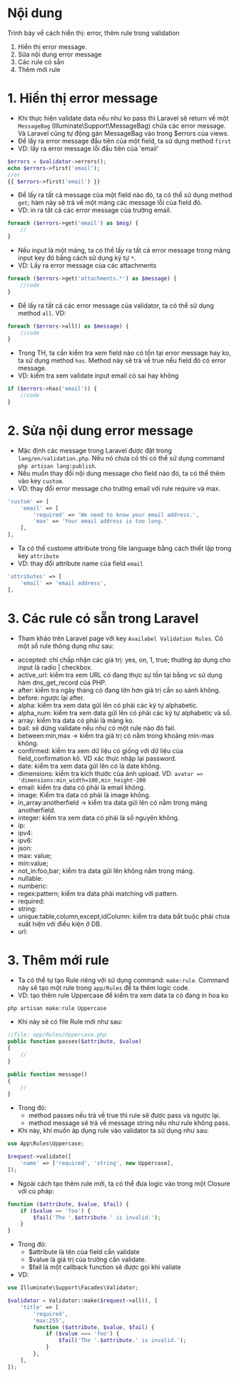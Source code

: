 # Nội dung

Trình bày về cách hiển thị: error, thêm rule trong validation

1. Hiển thị error message.
2. Sửa nội dung error message
3. Các rule có sẵn
4. Thêm mới rule

# 1. Hiển thị error message

- Khi thực hiện validate data nếu như ko pass thì Laravel sẽ return về một `MessageBag` (Illuminate\Support\MessageBag) chứa các error message. Và Laravel cũng tự động gán MessageBag vào trong $errors của views.
- Để lấy ra error message đầu tiên của một field, ta sử dụng method `first`
- VD: lấy ra error message lỗi đầu tiên của 'email'

```php
$errors = $validator->errors();
echo $errors->first('email');
//or
{{ $errors->first('email') }}
```

- Để lấy ra tất cả message của một field nào đó, ta có thể sử dụng method `get`; hàm này sẽ trả về một mảng các message lỗi của field đó.
- VD: in ra tất cả các error message của trường email.

```php
foreach ($errors->get('email') as $msg) {
    //
}
```

- Nếu input là một mảng, ta có thể lấy ra tất cả error message trong mảng input key đó bằng cách sử dụng ký tự `*`.
- VD: Lấy ra error message của các attachments

```php
foreach ($errors->get('attachments.*') as $message) {
    //code
}
```

- Để lấy ra tất cả các error message của validator, ta có thể sử dụng method `all`. VD:

```php
foreach ($errors->all() as $message) {
    //code
}
```

- Trong TH, ta cần kiểm tra xem field nào có tồn tại error message hay ko, ta sử dụng method `has`. Method này sẽ trả về true nếu field đó có error message.
- VD: kiểm tra xem validate input email có sai hay không

```php
if ($errors->has('email')) {
    //code
}
```

# 2. Sửa nội dung error message

- Mặc định các message trong Laravel được đặt trong `lang/en/validation.php`. Nếu nó chưa có thì có thể sử dụng command `php artisan lang:publish`.
- Nếu muốn thay đổi nội dung message cho field nào đó, ta có thể thêm vào key `custom`.
- VD: thay đổi error message cho trường email với rule require và max.

```php
'custom' => [
    'email' => [
        'required' => 'We need to know your email address.',
        'max' => 'Your email address is too long.'
    ],
],
```

- Ta có thể custome attribute trong file language bằng cách thiết lập trong key `attribute`
- VD: thay đổi attribute name của field `email`

```php
'attributes' => [
    'email' => 'email address',
],
```

# 3. Các rule có sẵn trong Laravel

- Tham khảo trên Laravel page với key `Availabel Validation Rules`. Có một số rule thông dụng như sau:

* accepted: chỉ chấp nhận các giá trị: yes, on, 1, true; thường áp dụng cho input là radio | checkbox.
* active_url: kiểm tra xem URL có đang thực sự tồn tại bằng vc sử dụng hàm dns_get_record của PHP.
* after: kiểm tra ngày tháng có đang lớn hơn giá trị cần so sánh không.
* before: ngược lại after.
* alpha: kiểm tra xem data gửi lên có phải các ký tự alphabetic.
* alpha_num: kiểm tra xem data gửi lên có phải các ký tự alphabetic và số.
* array: kiểm tra data có phải là mảng ko.
* bail: sẽ dừng validate nếu như có một rule nào đó fail.
* between:min,max -> kiểm tra giá trị có nằm trong khoảng min-max không.
* confirmed: kiểm tra xem dữ liệu có giống với dữ liệu của field_confirmation kô. VD xác thực nhập lại password.
* date: kiểm tra xem data gửi lên có là date không.
* dimensions: kiểm tra kích thước của ảnh upload. VD: `avatar => 'dimensions:min_width=100,min_height-200`
* email: kiểm tra data có phải là email không.
* image: Kiểm tra data có phải là image không.
* in_array:anotherfield -> kiểm tra data gửi lên có nằm trong mảng anotherfield.
* integer: kiểm tra xem data có phải là số nguyên không.
* ip:
* ipv4:
* ipv6:
* json:
* max: value;
* min:value;
* not_in:foo,bar; kiểm tra data gửi lên không nằm trong mảng.
* nullable:
* numberic:
* regex:pattern; kiểm tra data phải matching với pattern.
* required:
* string:
* unique:table,column,except,idColumn: kiểm tra data bắt buộc phải chưa xuất hiện với điều kiện ở DB.
* url:

# 3. Thêm mới rule

- Ta có thể tự tạo Rule riêng với sử dụng command: `make:rule`. Command này sẽ tạo một rule trong `app/Rules` để ta thêm logic code.
- VD: tạo thêm rule Uppercase để kiểm tra xem data ta có đang in hoa ko

```php
php artisan make:rule Uppercase
```

- Khi này sẽ có file Rule mới như sau:

```php
//file: app/Rules/Uppercase.php
public function passes($attribute, $value)
{
    //
}

public function message()
{
    //
}
```

- Trong đó:
  - method passes nếu trả về true thì rule sẽ được pass và ngược lại.
  - method message sẽ trả về message string nếu như rule không pass.
- Khi này, khi muốn áp dụng rule vào validator ta sử dụng như sau:

```php
use App\Rules\Uppercase;

$request->validate([
    'name' => ['required', 'string', new Uppercase],
]);
```

- Ngoài cách tạo thêm rule mới, ta có thể đưa logic vào trong một Closure với cú pháp:

```php
function ($attribute, $value, $fail) {
    if ($value == 'foo') {
        $fail('The '.$attribute.' is invalid.');
    }
}
```

- Trong đó:
  - $attribute là tên của field cần validate
  - $value là giá trị của trường cần validate.
  - $fail là một callback function sẽ được gọi khi valiate
- VD:

```php
use Illuminate\Support\Facades\Validator;

$validator = Validator::make($request->all(), [
    'title' => [
        'required',
        'max:255',
        function ($attribute, $value, $fail) {
            if ($value === 'foo') {
                $fail('The '.$attribute.' is invalid.');
            }
        },
    ],
]);
```
